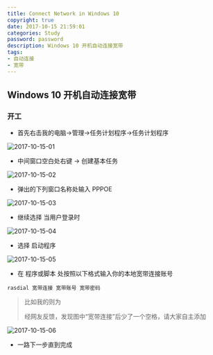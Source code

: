 ```yaml
---
title: Connect Network in Windows 10
copyright: true
date: 2017-10-15 21:59:01
categories: Study
password: password
description: Windows 10 开机自动连接宽带
tags: 
- 自动连接
- 宽带
---
```


## Windows 10 开机自动连接宽带
<!--more-->

### 开工

* 首先右击我的电脑->管理->任务计划程序->任务计划程序

![2017-10-15-01](http://ovefvi4g3.bkt.clouddn.com/2017-10-15-01.png)

* 中间窗口空白处右键 -> 创建基本任务

![2017-10-15-02](http://ovefvi4g3.bkt.clouddn.com/2017-10-15-02.png)

* 弹出的下列窗口名称处输入 PPPOE

![2017-10-15-03](http://ovefvi4g3.bkt.clouddn.com/2017-10-15-03.png)

* 继续选择 当用户登录时

![2017-10-15-04](http://ovefvi4g3.bkt.clouddn.com/2017-10-15-04.png)

* 选择 启动程序

![2017-10-15-05](http://ovefvi4g3.bkt.clouddn.com/2017-10-15-05.png)

* 在 程序或脚本 处按照以下格式输入你的本地宽带连接账号

```
rasdial 宽带连接 宽带账号 宽带密码
```

> 比如我的则为
> 
> 经网友反馈，发现图中“宽带连接”后少了一个空格，请大家自主添加

![2017-10-15-06](http://ovefvi4g3.bkt.clouddn.com/2017-10-15-06.png)

* 一路下一步直到完成


